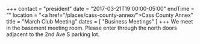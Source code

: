 +++
contact = "president"
date = "2017-03-21T19:00:00-05:00"
endTime = ""
location = "<a href=\"/places/cass-county-annex/\">Cass County Annex</a>"
title = "March Club Meeting"
dates = [ "Business Meetings" ]
+++
We meet in the basement meeting room. Please enter through the north
doors adjacent to the 2nd Ave S parking lot.
